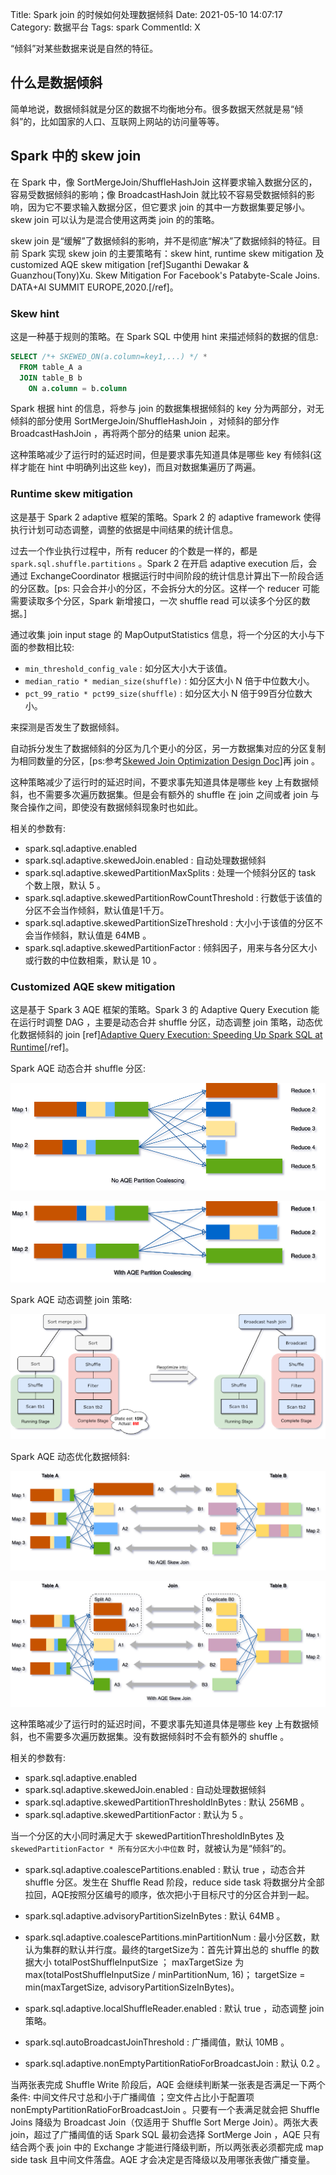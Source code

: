 Title: Spark join 的时候如何处理数据倾斜
Date: 2021-05-10 14:07:17
Category: 数据平台
Tags: spark
CommentId: X


“倾斜”对某些数据来说是自然的特征。


<!-- PELICAN_END_SUMMARY -->


## 什么是数据倾斜

简单地说，数据倾斜就是分区的数据不均衡地分布。很多数据天然就是易“倾斜”的，比如国家的人口、互联网上网站的访问量等等。


## Spark 中的 skew join

在 Spark 中，像 SortMergeJoin/ShuffleHashJoin 这样要求输入数据分区的，容易受数据倾斜的影响；像 BroadcastHashJoin 就比较不容易受数据倾斜的影响，因为它不要求输入数据分区，但它要求 join 的其中一方数据集要足够小。skew join 可以认为是混合使用这两类 join 的的策略。

skew join 是“缓解”了数据倾斜的影响，并不是彻底“解决”了数据倾斜的特征。目前 Spark 实现 skew join 的主要策略有：skew hint, runtime skew mitigation 及 customized AQE skew mitigation [ref]Suganthi Dewakar & Guanzhou(Tony)Xu. Skew Mitigation For Facebook's Patabyte-Scale Joins. DATA+AI SUMMIT EUROPE,2020.[/ref]。


### Skew hint

这是一种基于规则的策略。在 Spark SQL 中使用 hint 来描述倾斜的数据的信息:

```sql
SELECT /*+ SKEWED_ON(a.column=key1,...) */ *
  FROM table_A a
  JOIN table_B b
    ON a.column = b.column
```

Spark 根据 hint 的信息，将参与 join 的数据集根据倾斜的 key 分为两部分，对无倾斜的部分使用 SortMergeJoin/ShuffleHashJoin ，对倾斜的部分作 BroadcastHashJoin ，再将两个部分的结果 union 起来。

这种策略减少了运行时的延迟时间，但是要求事先知道具体是哪些 key 有倾斜(这样才能在 hint 中明确列出这些 key)，而且对数据集遍历了两遍。


### Runtime skew mitigation

这是基于 Spark 2 adaptive 框架的策略。Spark 2 的 adaptive framework 使得执行计划可动态调整，调整的依据是中间结果的统计信息。

过去一个作业执行过程中，所有 reducer 的个数是一样的，都是 `spark.sql.shuffle.partitions` 。Spark 2 在开启 adaptive execution 后，会通过 ExchangeCoordinator 根据运行时中间阶段的统计信息计算出下一阶段合适的分区数。[ps: 只会合并小的分区，不会拆分大的分区。这样一个 reducer 可能需要读取多个分区，Spark 新增接口，一次 shuffle read 可以读多个分区的数据。]

通过收集 join input stage 的 MapOutputStatistics 信息，将一个分区的大小与下面的参数相比较:

+ `min_threshold_config_vale` : 如分区大小大于该值。
+ `median_ratio * median_size(shuffle)` : 如分区大小 N 倍于中位数大小。
+ `pct_99_ratio * pct99_size(shuffle)` : 如分区大小 N 倍于99百分位数大小。

来探测是否发生了数据倾斜。

自动拆分发生了数据倾斜的分区为几个更小的分区，另一方数据集对应的分区复制为相同数量的分区，[ps:参考<a href="https://docs.google.com/document/d/1NkXN-ck8jUOS0COz3f8LUW5xzF8j9HFjoZXWGGX2HAg/edit#heading=h.60dh8l6nvck" target="_blank">Skewed Join Optimization Design Doc</a>]再 join 。

这种策略减少了运行时的延迟时间，不要求事先知道具体是哪些 key 上有数据倾斜，也不需要多次遍历数据集。但是会有额外的 shuffle 在 join 之间或者 join 与聚合操作之间，即使没有数据倾斜现象时也如此。


相关的参数有:

+ spark.sql.adaptive.enabled
+ spark.sql.adaptive.skewedJoin.enabled  : 自动处理数据倾斜
+ spark.sql.adaptive.skewedPartitionMaxSplits : 处理一个倾斜分区的 task 个数上限，默认 5 。
+ spark.sql.adaptive.skewedPartitionRowCountThreshold : 行数低于该值的分区不会当作倾斜，默认值是1千万。
+ spark.sql.adaptive.skewedPartitionSizeThreshold : 大小小于该值的分区不会当作倾斜，默认值是 64MB 。
+ spark.sql.adaptive.skewedPartitionFactor : 倾斜因子，用来与各分区大小或行数的中位数相乘，默认是 10 。


### Customized AQE skew mitigation

这是基于 Spark 3 AQE 框架的策略。Spark 3 的 Adaptive Query Execution 能在运行时调整 DAG ，主要是动态合并 shuffle 分区，动态调整 join 策略，动态优化数据倾斜的 join [ref]<a href="https://databricks.com/blog/2020/05/29/adaptive-query-execution-speeding-up-spark-sql-at-runtime.html">Adaptive Query Execution: Speeding Up Spark SQL at Runtime</a>[/ref]。


Spark AQE 动态合并 shuffle 分区:

![Spark AQE 动态合并 shuffle 分区前](/images/2021/spark_aqe_partition_coalescing_1.png)

![Spark AQE 动态合并 shuffle 分区后](/images/2021/spark_aqe_partition_coalescing_2.png)


Spark AQE 动态调整 join 策略:

![Spark AQE 动态调整 join 策略](/images/2021/spark_aqe_switching_join.png)


Spark AQE 动态优化数据倾斜:

![Spark AQE 动态优化数据倾斜前](/images/2021/spark_aqe_dynamic_skew_join_1.png)

![Spark AQE 动态优化数据倾斜后](/images/2021/spark_aqe_dynamic_skew_join_2.png)


这种策略减少了运行时的延迟时间，不要求事先知道具体是哪些 key 上有数据倾斜，也不需要多次遍历数据集。没有数据倾斜时不会有额外的 shuffle 。


相关的参数有:

+ spark.sql.adaptive.enabled
+ spark.sql.adaptive.skewedJoin.enabled  : 自动处理数据倾斜
+ spark.sql.adaptive.skewedPartitionThresholdInBytes : 默认 256MB 。
+ spark.sql.adaptive.skewedPartitionFactor : 默认为 5 。


当一个分区的大小同时满足大于 skewedPartitionThresholdInBytes 及 `skewedPartitionFactor * 所有分区大小中位数` 时，就被认为是“倾斜”的。


+ spark.sql.adaptive.coalescePartitions.enabled : 默认 true ，动态合并 shuffle 分区。发生在 Shuffle Read 阶段，reduce side task 将数据分片全部拉回，AQE按照分区编号的顺序，依次把小于目标尺寸的分区合并到一起。
+ spark.sql.adaptive.advisoryPartitionSizeInBytes : 默认 64MB 。
+ spark.sql.adaptive.coalescePartitions.minPartitionNum : 最小分区数，默认为集群的默认并行度。最终的targetSize为：首先计算出总的 shuffle 的数据大小 totalPostShuffleInputSize ； maxTargetSize 为 max(totalPostShuffleInputSize / minPartitionNum, 16)； targetSize = min(maxTargetSize, advisoryPartitionSizeInBytes)。


+ spark.sql.adaptive.localShuffleReader.enabled : 默认 true ，动态调整 join 策略。
+ spark.sql.autoBroadcastJoinThreshold : 广播阈值，默认 10MB 。
+ spark.sql.adaptive.nonEmptyPartitionRatioForBroadcastJoin : 默认 0.2 。


当两张表完成 Shuffle Write 阶段后，AQE 会继续判断某一张表是否满足一下两个条件: 中间文件尺寸总和小于广播阈值
；空文件占比小于配置项 nonEmptyPartitionRatioForBroadcastJoin 。只要有一个表满足就会把 Shuffle Joins 降级为 Broadcast Join（仅适用于 Shuffle Sort Merge Join）。两张大表 join，超过了广播阈值的话 Spark SQL 最初会选择 SortMerge Join ，AQE 只有结合两个表 join 中的 Exchange 才能进行降级判断，所以两张表必须都完成 map side task 且中间文件落盘。AQE 才会决定是否降级以及用哪张表做广播变量。
